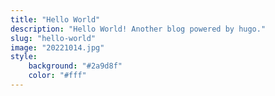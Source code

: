```yaml
---
title: "Hello World"
description: "Hello World! Another blog powered by hugo."
slug: "hello-world"
image: "20221014.jpg"
style:
    background: "#2a9d8f"
    color: "#fff"
---
```

